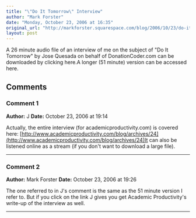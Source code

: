 ```yaml
---
title: "\"Do It Tomorrow\" Interview"
author: "Mark Forster"
date: "Monday, October 23, 2006 at 16:35"
original_url: "http://markforster.squarespace.com/blog/2006/10/23/do-it-tomorrow-interview.html"
layout: post
---
```


A 26 minute audio file of an interview of me on the subject of "Do It Tomorrow" by Jose Quesada on behalf of DonationCoder.com can be downloaded by clicking here.A longer (51 minute) version can be accessed here.

## Comments

### Comment 1
**Author:** J
**Date:** October 23, 2006 at 19:14

Actually, the entire interview (for academicproductivity.com) is covered here:
[http://www.academicproductivity.com/blog/archives/24](http://www.academicproductivity.com/blog/archives/24)It can also be listened online as a stream (if you don't want to download a large file).

---

### Comment 2
**Author:** Mark Forster
**Date:** October 23, 2006 at 19:26

The one referred to in J's comment is the same as the 51 minute version I refer to. But if you click on the link J gives you get Academic Productivity's write-up of the interview as well.

---
